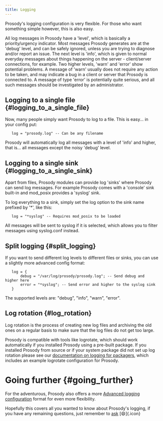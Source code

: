 ```yaml
---
title: Logging
---
```


Prosody\'s logging configuration is very flexible. For those who want
something simple however, this is also easy.

All log messages in Prosody have a \'level\', which is basically a
priority/urgency indicator. Most messages Prosody generates are at the
\'debug\' level, and can be safely ignored, unless you are trying to
diagnose and/or report an issue. The next level is \'info\', which is
given to normal everyday messages about things happening on the server -
client/server connections, for example. Two higher levels, \'warn\' and
\'error\' show potential problems. A message of \'warn\' usually does
not require any action to be taken, and may indicate a bug in a client
or server that Prosody is connected to. A message of type \'error\' is
potentially quite serious, and all such messages should be investigated
by an administrator.

## Logging to a single file {#logging_to_a_single_file}

Now, many people simply want Prosody to log to a file. This is easy...
in your config put:

``` {.code .lua}
   log = "prosody.log" -- Can be any filename
```

Prosody will automatically log all messages with a level of \'info\' and
higher, that is... all messages except the noisy \'debug\' level.

## Logging to a single sink {#logging_to_a_single_sink}

Apart from files, Prosody modules can provide log \'sinks\' where
Prosody can send log messages. For example Prosody comes with a
\'console\' sink built-in and mod\_posix provides a \'syslog\' sink.

To log everything to a sink, simply set the log option to the sink name
prefixed by \'\*\', like this:

``` {.code .lua}
   log = "*syslog" -- Requires mod_posix to be loaded
```

All messages will be sent to syslog if it is selected, which allows you
to filter messages using syslog.conf instead.

## Split logging {#split_logging}

If you want to send different log levels to different files or sinks,
you can use a slightly more advanced config format:

``` {.code .lua}
   log = {
       debug = "/var/log/prosody/prosody.log"; -- Send debug and higher here
       error = "*syslog"; -- Send error and higher to the syslog sink
   }
```

The supported levels are: \"debug\", \"info\", \"warn\", \"error\".

## Log rotation {#log_rotation}

Log rotation is the process of creating new log files and archiving the
old ones on a regular basis to make sure that the log files do not get
too large.

Prosody is compatible with tools like logrotate, which should work
automatically if you installed Prosody using a pre-built package. If you
installed Prosody from source or if your system package did not set up
log rotation please see our [documentation on logging for
packagers](/doc/packagers#logging), which includes an example logrotate
configuration for Prosody.

# Going further {#going_further}

For the adventurous, Prosody also offers a more [Advanced logging
configuration](/doc/advanced_logging) format for even more flexibility.

Hopefully this covers all you wanted to know about Prosody\'s logging,
if you have any remaining questions, just remember to [ask](/discuss)
[:smile:]{.icon}
